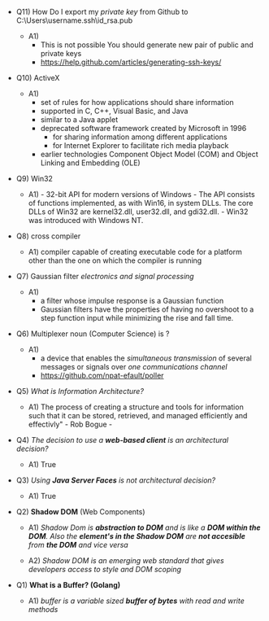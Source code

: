 - Q11) How Do I export my *private key* from Github to C:\Users\username\.ssh\id_rsa.pub
  - A1)
    - This is not possible You should generate new pair of public and private keys
    - https://help.github.com/articles/generating-ssh-keys/

- Q10) ActiveX
   - A1) 
     - set of rules for how applications should share information
     - supported in C, C++, Visual Basic, and Java
     - similar to a Java applet
     - deprecated software framework created by Microsoft in 1996 
        - for sharing information among different applications
        - for Internet Explorer to facilitate rich media playback
     - earlier technologies Component Object Model (COM) and Object Linking and Embedding (OLE)
      
- Q9) Win32
   - A1) 
         - 32-bit API for modern versions of Windows
         - The API consists of functions implemented, as with Win16, in system DLLs. The core DLLs of Win32 are kernel32.dll, user32.dll, and gdi32.dll.
         - Win32 was introduced with Windows NT.
         
- Q8) cross compiler
   - A1) compiler capable of creating executable code for a platform other than the one on which the compiler is running
   
- Q7) Gaussian filter *electronics and signal processing*
  - A1) 
    - a filter whose impulse response is a Gaussian function 
    - Gaussian filters have the properties of having no overshoot to a step function input while minimizing the rise and fall time. 
     
- Q6) Multiplexer noun (Computer Science) is ?
  - A1) 
     - a device that enables the *simultaneous transmission*  of several messages or signals over *one communications channel*
     - https://github.com/npat-efault/poller

- Q5) *What is Information Architecture?*
  - A1) The process of creating a structure and tools for information such that it can be stored, retrieved, and managed efficiently and effectivly" - Rob Bogue  -

- Q4) *The decision to use a __web-based client__ is an architectural decision?*
  - A1) True

- Q3) *Using __Java Server Faces__ is not architectural decision?*
  - A1) True

- Q2) **Shadow DOM** (Web Components)
  - A1) *Shadow Dom is __abstraction to DOM__ and is like a __DOM within the DOM__. Also the __element's in the Shadow DOM__ are __not accesible__ from __the DOM__ and vice versa*

  - A2) *Shadow DOM is an emerging web standard that gives developers access to style and DOM scoping*

- Q1) **What is a Buffer? (Golang)**
  - A1) *buffer is a variable sized __buffer of bytes__ with read and write methods*







